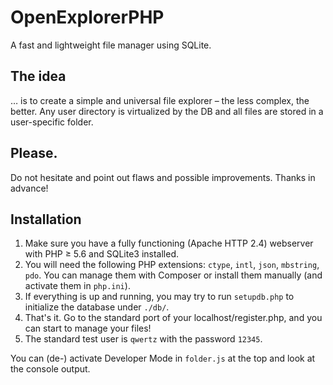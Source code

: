 # OpenExplorerPHP
A fast and lightweight file manager using SQLite.

## The idea
&hellip; is to create a simple and universal file explorer&nbsp;&ndash; the less complex, the better.
Any user directory is virtualized by the DB and all files are stored in a user-specific folder.

## Please.
Do not hesitate and point out flaws and possible improvements. Thanks in advance!

## Installation
1. Make sure you have a fully functioning (Apache HTTP 2.4) webserver with PHP &#x2265; 5.6 and SQLite3 installed.
2. You will need the following PHP extensions: ```ctype```, ```intl```, ```json```, ```mbstring```, ```pdo```. You can manage them with Composer or install them manually (and activate them in ```php.ini```).
3. If everything is up and running, you may try to run ```setupdb.php``` to initialize the database under ```./db/```.
4. That's it. Go to the standard port of your localhost/register.php, and you can start to manage your files!
5. The standard test user is ```qwertz``` with the password ```12345```.

You can (de-) activate Developer Mode in ```folder.js``` at the top and look at the console output.

